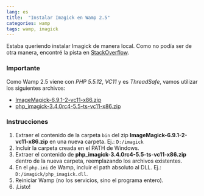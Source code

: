 ```yaml
---
lang: es
title:  "Instalar Imagick en Wamp 2.5"
categories: wamp
tags: wamp, imagick
---
```


Estaba queriendo instalar Imagick de manera local. Como no podía ser de otra manera, encontré la pista en [StackOverflow](http://stackoverflow.com/a/26265214).

### Importante
Como Wamp 2.5 viene con _PHP 5.5.12_, _VC11_ y es _ThreadSafe_, vamos utilizar los siguientes archivos:

* [ImageMagick-6.9.1-2-vc11-x86.zip](http://windows.php.net/downloads/pecl/deps/ImageMagick-6.9.1-2-vc11-x86.zip)
* [php_imagick-3.4.0rc4-5.5-ts-vc11-x86.zip](http://windows.php.net/downloads/pecl/releases/imagick/3.4.0rc4/php_imagick-3.4.0rc4-5.5-ts-vc11-x86.zip)

### Instrucciones
1. Extraer el contenido de la carpeta `bin` del zip **ImageMagick-6.9.1-2-vc11-x86.zip** en una nueva carpeta. Ej.: `D:/imagick`
1. Incluir la carpeta creada en el PATH de Windows.
1. Extraer el contenido de **php_imagick-3.4.0rc4-5.5-ts-vc11-x86.zip** dentro de la nueva carpeta, reemplazando los archivos existentes.
1. En el `php.ini` de Wamp, incluir el path absoluto al DLL. Ej.: `D:/imagick/php_imagick.dll`.
1. Reiniciar Wamp (no los servicios, sino el programa entero).
1. ¡Listo!
